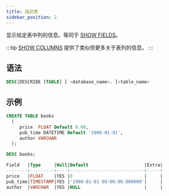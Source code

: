 ```yaml
---
title: 描述表
sidebar_position: 2
---
```


显示给定表中列的信息。等同于 [SHOW FIELDS](show-fields.md)。

:::tip
[SHOW COLUMNS](show-full-columns.md) 提供了类似但更多关于表列的信息。
:::

## 语法

```sql
DESC|DESCRIBE [TABLE] [ <database_name>. ]<table_name>
```

## 示例

```sql
CREATE TABLE books
  (
     price  FLOAT Default 0.00,
     pub_time DATETIME Default '1900-01-01',
     author VARCHAR
  );

DESC books; 

Field   |Type     |Null|Default                     |Extra|
--------+---------+----+----------------------------+-----+
price   |FLOAT    |YES |0                           |     |
pub_time|TIMESTAMP|YES |'1900-01-01 00:00:00.000000'|     |
author  |VARCHAR  |YES |NULL                        |     |
```